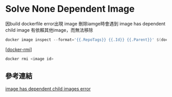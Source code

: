 # Solve None Dependent Image


因build dockerfile error出現<none> image
刪除iamge時會遇到 image has dependent child image
有依賴其他image，而無法移除

```powershell
docker image inspect --format='{{.RepoTags}} {{.Id}} {{.Parent}}' $(docker image ls -q --filter since=<image id>)
```

[[docker-rmi]]
```powershell
docker rmi <image id>
```

## 參考連結
[image has dependent child images error](https://www.twblogs.net/a/5bb02aff2b7177781a0fcc93)

[//begin]: # "Autogenerated link references for markdown compatibility"
[docker-rmi]: docker-rmi.md "Docker Rmi"
[//end]: # "Autogenerated link references"